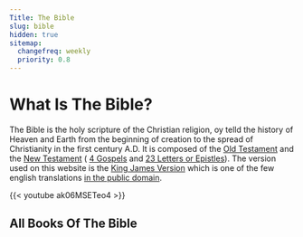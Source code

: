 ```yaml
---
Title: The Bible
slug: bible
hidden: true
sitemap:
  changefreq: weekly
  priority: 0.8
---
```

# What Is The Bible?
The Bible is the holy scripture of the Christian religion, oy telld the history of Heaven and Earth from the beginning of creation to the spread of Christianity in the first century A.D. It is composed of the [Old Testament](/tags/old-testament/) and the [New Testament](/tags/new-testament/) ( [4 Gospels](/tags/gospel/) and [23 Letters or Epistles](/tags/epistle/)). The version used on this website is the [King James Version](https://www.history.com/news/king-james-bible-most-popular) which is one of the few english translations [in the public domain](https://inspiringtips.com/which-bible-versions-are-in-the-public-domain/).

{{< youtube ak06MSETeo4 >}}

## All Books Of The Bible